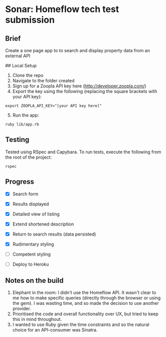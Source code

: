 # Sonar: Homeflow tech test submission

## Brief

Create a one page app to to search and display property data from an external API

## Local Setup

1. Clone the repo
2. Navigate to the folder created
3. Sign up for a Zoopla API key here (http://developer.zoopla.com/)
4. Export the key using the following (replacing the square brackets with your API key):

```
export ZOOPLA_API_KEY="[your API key here]"
```
5. Run the app:

```
ruby lib/app.rb
```

## Testing

Tested using RSpec and Capybara. To run tests, execute the following from the root of the project:

```
rspec
```

## Progress

 - [x] Search form
 - [x] Results displayed
 - [x] Detailed view of listing
 - [x] Extend shortened description
 - [x] Return to search results (data persisted)
 - [x] Rudimentary styling
 - [ ] Competent styling
 - [ ] Deploy to Heroku




## Notes on the build

1. Elephant in the room: I didn't use the Homeflow API. It wasn't clear to me how to make specific queries (directly through the browser or using the gem). I was wasting time, and so made the decision to use another provider.
2. Prioritised the code and overall functionality over UX, but tried to keep this in mind throughout.
3. I wanted to use Ruby given the time constraints and so the natural choice for an API-consumer was Sinatra.
